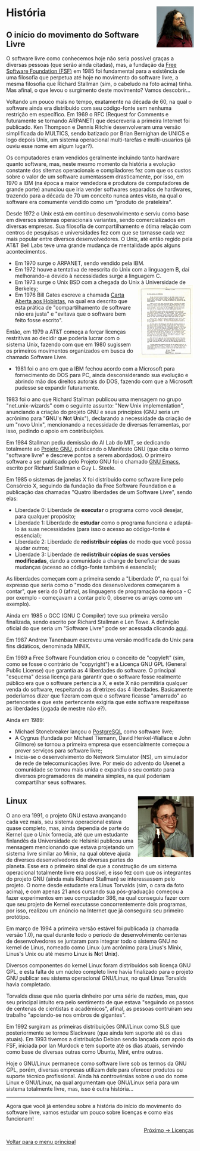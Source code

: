 # História <img align="right" src="../img/richard_2005.jpg" alt="Imagem da linguagem" width="100">

## O início do movimento do Software Livre

O software livre como conhecemos hoje não seria possível graças a diversas pessoas (que serão ainda citadas), mas, a fundação da [Free Software Foundation (FSF)](https://www.fsf.org/) em 1985 foi fundamental para a existência de uma filosofia que perpetua até hoje no movimento do software livre, a mesma filosofia que Richard Stallman (sim, o cabeludo na foto acima) tinha. Mas afinal, o que levou o surgimento deste movimento? Vamos descobrir...

Voltando um pouco mais no tempo, exatamente na década de 60, na qual o software ainda era distribuído com seu código-fonte sem nenhuma restrição em específico. Em 1969 o RFC (Request for Comments e futuramente se tornando ARPANET) que descreveria a primeira Internet foi publicado. Ken Thompson e Dennis Ritchie desenvolveram uma versão simplificada do MULTICS, sendo batizado por Brian Bernighan de UNICS e logo depois Unix, um sistema operacional multi-tarefas e multi-usuarios (já ouviu esse nome em algum lugar?). 

Os computadores eram vendidos geralmente incluindo tanto hardware quanto software, mas, neste mesmo momento da história a evolução constante dos sitemas operacionais e compiladores fez com que os custos sobre o valor de um software aumentassem drasticamente, por isso, em 1970 a IBM (na época a maior vendedora e produtora de computadores de grande porte) anunciou que iria vender softwares separados de hardwares, trazendo para a década de 70 um conceito nunca antes visto, na qual o software era comumente vendido como um "produto de prateleira". 

Desde 1972 o Unix está em contínuo desenvolvimento e serviu como base em diversos sistemas operacionais variantes, sendo comercializados em diversas empresas. Sua filosofia de compartilhamento e ótima relação com centros de pesquisas e universidades fez com que se tornasse cada vez mais popular entre diversos desenvolvedores. O Unix, até então regido pela AT&T Bell Labs teve uma grande mudança de mentalidade após alguns acontecimentos.

- Em 1970 surge o ARPANET, sendo vendido pela IBM.
- Em 1972 houve a tentativa de reescrita do Unix com a linguagem B, daí melhorando-a devido à necessidades surge a linguagem C.
- Em 1973 surge o Unix BSD com a chegada do Unix à Universidade de Berkeley; <img align="right" src="../img/bill_gates_carta.jpg" alt="Carta aos Hobistas de Bill Gates" width="150">
- Em 1976 Bill Gates escreve a chamada [Carta Aberta aos Hobistas](https://upload.wikimedia.org/wikipedia/commons/1/14/Bill_Gates_Letter_to_Hobbyists.jpg/), na qual era descrito que esta prática de "compartilhamento de software não era justa" e "evitava que o software bem feito fosse escrito".

Então, em 1979 a AT&T começa a forçar licenças restritivas ao decidir que poderia lucrar com o sistema Unix, fazendo com que em 1980 sugissem os primeiros movimentos organizados em busca do chamado Software Livre.

- 1981 foi o ano em que a IBM fechou acordo com a Microsoft para fornecimento do DOS para PC, ainda desconsiderando sua evolução e abrindo mão dos direitos autorais do DOS, fazendo com que a Microsoft pudesse se expandir futuramente.

1983 foi o ano que Richard Stallman publicou uma mensagem no grupo "net.unix-wizards" com o seguinte assunto: "New Unix implementation", anunciando a criação do projeto GNU e seus princípios (GNU seria um acrônimo para "**G**NU's **N**ot **U**nix"), declarando a necessidade da criação de um "novo Unix", mencionando a necessidade de diversas ferramentas, por isso, pedindo o apoio em contribuições.

Em 1984 Stallman pediu demissão do AI Lab do MIT, se dedicando totalmente ao [Projeto GNU](https://www.gnu.org/), publicando o Manifesto GNU (que cita o termo "software livre" e descreve pontos a serem abordados). O primeiro software a ser publicado pelo Projeto GNU foi o chamado [GNU Emacs](https://www.gnu.org/software/emacs/), escrito por Richard Stallman e Guy L. Steele.

Em 1985 o sistemas de janelas X foi distribuído como software livre pelo Consórcio X, seguindo da fundação da Free Software Foundation e a publicação das chamadas "Quatro liberdades de um Software Livre", sendo elas:
- Liberdade 0: Liberdade de **executar** o programa como você desejar, para qualquer propósito;
- Liberdade 1: Liberdade de **estudar** como o programa funciona e adaptá-lo às suas necessidades (para isso o acesso ao código-fonte é essencial);
- Liberdade 2: Liberdade de **redistribuir cópias** de modo que você possa ajudar outros;
- Liberdade 3: Liberdade de **redistribuir cópias de suas versões modificadas**, dando a comunidade a change de beneficiar de suas mudanças (acesso ao código-fonte também é essencial);

As liberdades começam com a primeira sendo a "Liberdade 0", na qual foi expresso que seria como o "modo dos desenvolvedores começarem a contar", que seria do 0 (afinal, as linguagens de programação na época - C por exemplo - começavam a contar pelo 0, observe os arrays como um exemplo).

Ainda em 1985 o GCC (GNU C Compiler) teve sua primeira versão finalizada, sendo escrito por Richard Stallman e Len Towe. A definição oficial do que seria um "Software Livre" pode ser acessada clicando [aqui](https://www.gnu.org/philosophy/free-sw.pt-br.html).

Em 1987 Andrew Tanenbaum escreveu uma versão modificada do Unix para fins didáticos, denominada MINIX.

Em 1989 a Free Software Foundation criou o conceito de "copyleft" (sim, como se fosse o contrário de "copyright") e a Licença GNU GPL (General Public License) que garantia as 4 liberdades do software. O principal "esquema" dessa licença para garantir que o software fosse realmente público era que o software pertencia a X, e este X não permitiria qualquer venda do software, respeitando as diretrizes das 4 liberdades. Basicamente poderíamos dizer que fizeram com que o software ficasse "amarrado" ao pertencente e que este pertencente exigiria que este software respeitasse as liberdades (jogada de mestre não é?).

Ainda em 1989:
- Michael Stonebreaker lançou o [PostgreSQL](https://www.postgresql.org/) como software livre;
- A Cygnus (fundada por Michael Tiemann, David Henkel-Wallace e John Gilmore) se tornou a primeira empresa que essencialmente começou a prover serviços para software livre;
- Inicia-se o desenvolvimento do Network Simulator (NS), um simulador de rede de telecomunicações livre. Por meio do advento do Usenet a comunidade se tornou mais unida e expandiu o seu contato para diversos programadores de maneira simples, na qual poderiam compartilhar seus softwares.

## Linux <img align="right" src="../img/linus_90s.jpg" alt="Linus Torvalds nos anos 90" width="150">

O ano era 1991, o projeto GNU estava avançando cada vez mais, seu sistema operacional estava quase completo, mas, ainda dependia de parte do Kernel que o Unix fornecia, até que um estudante finlandês da Universidade de Helsinki publicou uma mensagem mencionando que estava projetando um sistema livre similar ao Minix, na qual obteve ajuda de diversos desenvolvedores de diversas partes do planeta. Esse era o primeiro sinal de que a construção de um sistema operacional totalmente livre era possível, e isso fez com que os integrantes do projeto GNU (ainda mais Richard Stallman) se interessassem pelo projeto. O nome desde estudante era Linus Torvalds (sim, o cara da foto acima), e com apenas 21 anos cursando sua pós-graduação começou a fazer experimentos em seu computador 386, na qual conseguiu fazer com que seu projeto de Kernel executasse concorrentemente dois programas, por isso, realizou um anúncio na Internet que já conseguira seu primeiro protótipo.

Em março de 1994 a primeira versão estável foi publicada (a chamada versão 1.0), na qual durante todo o período de desenvolvimento centenas de desenvolvedores se juntaram para integrar todo o sistema GNU no kernel de Linus, nomeado como Linux (um acrônimo para Linus's Minix, Linus's Unix ou até mesmo **L**inux **i**s **N**ot **U**ni**x**).

Diversos componentes do kernel Linux foram distribuídos sob licença GNU GPL, e esta falta de um núcleo completo livre havia finalizado para o projeto GNU publicar seu sistema operacional GNU/Linux, no qual Linus Torvalds havia completado.

Torvalds disse que não queria dinheiro por uma série de razões, mas, que seu principal intuito era pelo sentimento de que estava "seguindo os passos de centenas de cientistas e acadêmicos", afinal, as pessoas contruíram seu trabalho "apoiando-se nos ombros de gigantes".

Em 1992 surgiram as primeiras distribuições GNU/Linux como SLS que posteriormente se tornou Slackware (que ainda tem suporte até os dias atuais). Em 1993 tivemos a distribuição Debian sendo lançada com apoio da FSF, iniciada por Ian Murdock e tem suporte até os dias atuais, servindo como base de diversas outras como Ubuntu, Mint, entre outras.

Hoje o GNU/Linux permanece como software livre sob os termos da GNU GPL, porém, diversas empresas utilizam dele para oferecer produtos ou suporte técnico profissional. Ainda há controvérsias sobre o uso do nome Linux e GNU/Linux, na qual argumentam que GNU/Linux seria para um sistema totalmente livre, mas, isso é outra história...

---

Agora que você já entendeu sobre a história do início do movimento do software livre, vamos estudar um pouco sobre licenças e como elas funcionam!

<p align="right">
  <a href="https://github.com/lanjoni/lpi4noobs/blob/main/content/intro/licencas.md">Próximo -> Licenças</a>
</p>

<p align="left">
  <a href="https://github.com/lanjoni/lpi4noobs#roadmap">Voltar para o menu principal</a>
</p>
